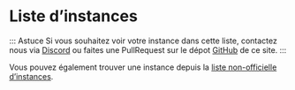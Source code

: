 # Liste d’instances
::: Astuce
Si vous souhaitez voir votre instance dans cette liste, contactez nous via [Discord](https://discord.gg/Wp8gVStHW3) ou faites une PullRequest sur le dépot [GitHub](https://github.com/misskey-dev/misskey-hub) de ce site.
:::

<MkInstances/>

Vous pouvez également trouver une instance depuis la [liste non-officielle d’instances](https://join.misskey.page/en-US/instances).

<style>
	.mkAd {
		display: none !important;
	}
	.aiModeButton {
		display: none;
	}
</style>
